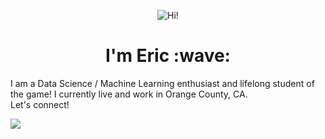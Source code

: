 <p align="center">
  <img src="https://media.giphy.com/media/zu3MWDMUU9581jLT6v/giphy.gif" alt="Hi!" />
  <h1 align="center">I'm Eric :wave:</h1>
</p>

I am a Data Science / Machine Learning enthusiast and lifelong student of the game! I currently live and work in Orange County, CA. <br> Let's connect!

<a href="https://www.linkedin.com/in/ericgbanta"><img src="https://img.shields.io/badge/linkedin-%230077B5.svg?&style=for-the-badge&logo=linkedin&logoColor=white" /></a>&nbsp;&nbsp;&nbsp;&nbsp;
<!---
### :bar_chart:&nbsp;&nbsp;	GitHub Stats
<p align="left"><img align="left" src="https://github-readme-stats.vercel.app/api/top-langs?username=ericgbanta&show_icons=true&locale=en&layout=compact&theme=radical" alt="ericgbanta" /></p>

ericgbanta/ericgbanta is a ✨ special ✨ repository because its `README.md` (this file) appears on your GitHub profile.
You can click the Preview link to take a look at your changes.
--->
